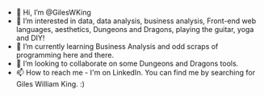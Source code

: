 - 👋 Hi, I’m @GilesWKing
- 👀 I’m interested in data, data analysis, business analysis, Front-end web languages, aesthetics, Dungeons and Dragons, playing the guitar, yoga and DIY!
- 🌱 I’m currently learning Business Analysis and odd scraps of programming here and there.
- 💞️ I’m looking to collaborate on some Dungeons and Dragons tools.
- 📫 How to reach me - I'm on LinkedIn. You can find me by searching for Giles William King. :)

<!---
GilesWKing/GilesWKing is a ✨ special ✨ repository because its `README.md` (this file) appears on your GitHub profile.
You can click the Preview link to take a look at your changes.
--->
